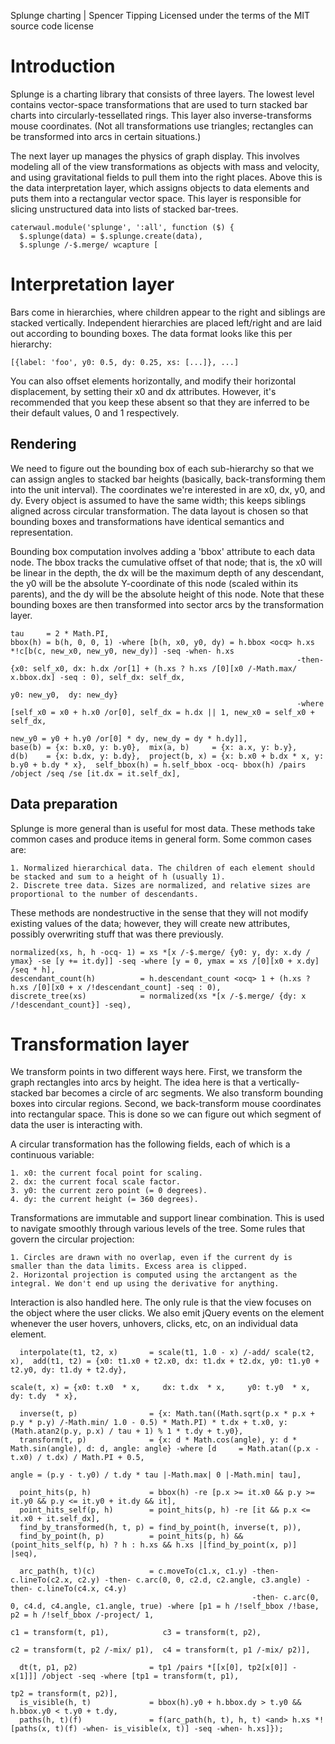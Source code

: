 Splunge charting | Spencer Tipping
Licensed under the terms of the MIT source code license

# Introduction

Splunge is a charting library that consists of three layers. The lowest level contains vector-space transformations that are used to turn stacked bar charts into circularly-tessellated rings.
This layer also inverse-transforms mouse coordinates. (Not all transformations use triangles; rectangles can be transformed into arcs in certain situations.)

The next layer up manages the physics of graph display. This involves modeling all of the view transformations as objects with mass and velocity, and using gravitational fields to pull them
into the right places. Above this is the data interpretation layer, which assigns objects to data elements and puts them into a rectangular vector space. This layer is responsible for slicing
unstructured data into lists of stacked bar-trees.

    caterwaul.module('splunge', ':all', function ($) {
      $.splunge(data) = $.splunge.create(data),
      $.splunge /-$.merge/ wcapture [

# Interpretation layer

Bars come in hierarchies, where children appear to the right and siblings are stacked vertically. Independent hierarchies are placed left/right and are laid out according to bounding boxes.
The data format looks like this per hierarchy:

    [{label: 'foo', y0: 0.5, dy: 0.25, xs: [...]}, ...]

You can also offset elements horizontally, and modify their horizontal displacement, by setting their x0 and dx attributes. However, it's recommended that you keep these absent so that they
are inferred to be their default values, 0 and 1 respectively.

## Rendering

We need to figure out the bounding box of each sub-hierarchy so that we can assign angles to stacked bar heights (basically, back-transforming them into the unit interval). The coordinates
we're interested in are x0, dx, y0, and dy. Every object is assumed to have the same width; this keeps siblings aligned across circular transformation. The data layout is chosen so that
bounding boxes and transformations have identical semantics and representation.

Bounding box computation involves adding a 'bbox' attribute to each data node. The bbox tracks the cumulative offset of that node; that is, the x0 will be linear in the depth, the dx will be
the maximum depth of any descendant, the y0 will be the absolute Y-coordinate of this node (scaled within its parents), and the dy will be the absolute height of this node. Note that these
bounding boxes are then transformed into sector arcs by the transformation layer.

    tau     = 2 * Math.PI,
    bbox(h) = b(h, 0, 0, 1) -where [b(h, x0, y0, dy) = h.bbox <ocq> h.xs *!c[b(c, new_x0, new_y0, new_dy)] -seq -when- h.xs
                                                                    -then- {x0: self_x0, dx: h.dx /or[1] + (h.xs ? h.xs /[0][x0 /-Math.max/ x.bbox.dx] -seq : 0), self_dx: self_dx,
                                                                            y0: new_y0,  dy: new_dy}
                                                                    -where [self_x0 = x0 + h.x0 /or[0], self_dx = h.dx || 1, new_x0 = self_x0 + self_dx,
                                                                                                                             new_y0 = y0 + h.y0 /or[0] * dy, new_dy = dy * h.dy]],
    base(b) = {x: b.x0, y: b.y0},  mix(a, b)     = {x: a.x, y: b.y},
    d(b)    = {x: b.dx, y: b.dy},  project(b, x) = {x: b.x0 + b.dx * x, y: b.y0 + b.dy * x},  self_bbox(h) = h.self_bbox -ocq- bbox(h) /pairs /object /seq /se [it.dx = it.self_dx],

## Data preparation

Splunge is more general than is useful for most data. These methods take common cases and produce items in general form. Some common cases are:

    1. Normalized hierarchical data. The children of each element should be stacked and sum to a height of h (usually 1).
    2. Discrete tree data. Sizes are normalized, and relative sizes are proportional to the number of descendants.

These methods are nondestructive in the sense that they will not modify existing values of the data; however, they will create new attributes, possibly overwriting stuff that was there
previously.

    normalized(xs, h, h -ocq- 1) = xs *[x /-$.merge/ {y0: y, dy: x.dy / ymax} -se [y += it.dy]] -seq -where [y = 0, ymax = xs /[0][x0 + x.dy] /seq * h],
    descendant_count(h)          = h.descendant_count <ocq> 1 + (h.xs ? h.xs /[0][x0 + x /!descendant_count] -seq : 0),
    discrete_tree(xs)            = normalized(xs *[x /-$.merge/ {dy: x /!descendant_count}] -seq),

# Transformation layer

We transform points in two different ways here. First, we transform the graph rectangles into arcs by height. The idea here is that a vertically-stacked bar becomes a circle of arc segments.
We also transform bounding boxes into circular regions. Second, we back-transform mouse coordinates into rectangular space. This is done so we can figure out which segment of data the user is
interacting with.

A circular transformation has the following fields, each of which is a continuous variable:

    1. x0: the current focal point for scaling.
    2. dx: the current focal scale factor.
    3. y0: the current zero point (= 0 degrees).
    4. dy: the current height (= 360 degrees).

Transformations are immutable and support linear combination. This is used to navigate smoothly through various levels of the tree. Some rules that govern the circular projection:

    1. Circles are drawn with no overlap, even if the current dy is smaller than the data limits. Excess area is clipped.
    2. Horizontal projection is computed using the arctangent as the integral. We don't end up using the derivative for anything.

Interaction is also handled here. The only rule is that the view focuses on the object where the user clicks. We also emit jQuery events on the <canvas> element whenever the user hovers,
unhovers, clicks, etc, on an individual data element.

      interpolate(t1, t2, x)       = scale(t1, 1.0 - x) /-add/ scale(t2, x),  add(t1, t2) = {x0: t1.x0 + t2.x0, dx: t1.dx + t2.dx, y0: t1.y0 + t2.y0, dy: t1.dy + t2.dy},
                                                                              scale(t, x) = {x0: t.x0  * x,     dx: t.dx  * x,     y0: t.y0  * x,     dy: t.dy  * x},

      inverse(t, p)                = {x: Math.tan((Math.sqrt(p.x * p.x + p.y * p.y) /-Math.min/ 1.0 - 0.5) * Math.PI) * t.dx + t.x0, y: (Math.atan2(p.y, p.x) / tau + 1) % 1 * t.dy + t.y0},
      transform(t, p)              = {x: d * Math.cos(angle), y: d * Math.sin(angle), d: d, angle: angle} -where [d     = Math.atan((p.x - t.x0) / t.dx) / Math.PI + 0.5,
                                                                                                                  angle = (p.y - t.y0) / t.dy * tau |-Math.max| 0 |-Math.min| tau],

      point_hits(p, h)             = bbox(h) -re [p.x >= it.x0 && p.y >= it.y0 && p.y <= it.y0 + it.dy && it],
      point_hits_self(p, h)        = point_hits(p, h) -re [it && p.x <= it.x0 + it.self_dx],
      find_by_transformed(h, t, p) = find_by_point(h, inverse(t, p)),
      find_by_point(h, p)          = point_hits(p, h) && (point_hits_self(p, h) ? h : h.xs && h.xs |[find_by_point(x, p)] |seq),

      arc_path(h, t)(c)            = c.moveTo(c1.x, c1.y) -then- c.lineTo(c2.x, c2.y) -then- c.arc(0, 0, c2.d, c2.angle, c3.angle) -then- c.lineTo(c4.x, c4.y)
                                                          -then- c.arc(0, 0, c4.d, c4.angle, c1.angle, true) -where [p1 = h /!self_bbox /!base,        p2 = h /!self_bbox /-project/ 1,
                                                                                                                     c1 = transform(t, p1),            c3 = transform(t, p2),
                                                                                                                     c2 = transform(t, p2 /-mix/ p1),  c4 = transform(t, p1 /-mix/ p2)],

      dt(t, p1, p2)                = tp1 /pairs *[[x[0], tp2[x[0]] - x[1]]] /object -seq -where [tp1 = transform(t, p1),
                                                                                                 tp2 = transform(t, p2)],
      is_visible(h, t)             = bbox(h).y0 + h.bbox.dy > t.y0 && h.bbox.y0 < t.y0 + t.dy,
      paths(h, t)(f)               = f(arc_path(h, t), h, t) <and> h.xs *![paths(x, t)(f) -when- is_visible(x, t)] -seq -when- h.xs]});